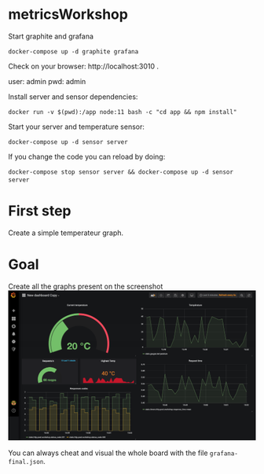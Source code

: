 # metricsWorkshop

Start graphite and grafana

```
docker-compose up -d graphite grafana
```

Check on your browser: http://localhost:3010 .

user: admin
pwd: admin

Install server and sensor dependencies:

```
docker run -v $(pwd):/app node:11 bash -c "cd app && npm install"
```

Start your server and temperature sensor:

```
docker-compose up -d sensor server
```

If you change the code you can reload by doing:

```
docker-compose stop sensor server && docker-compose up -d sensor server
```

# First step

Create a simple temperateur graph.

# Goal

Create all the graphs present on the screenshot
![goal](./goal.png)

You can always cheat and visual the whole board with the file `grafana-final.json`.

